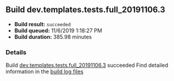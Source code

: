 ## Build dev.templates.tests.full_20191106.3
- **Build result:** `succeeded`
- **Build queued:** 11/6/2019 1:18:27 PM
- **Build duration:** 385.98 minutes
### Details
Build [dev.templates.tests.full_20191106.3](https://winappstudio.visualstudio.com/web/build.aspx?pcguid=a4ef43be-68ce-4195-a619-079b4d9834c2&builduri=vstfs%3a%2f%2f%2fBuild%2fBuild%2f31768) succeeded
Find detailed information in the [build log files]()
